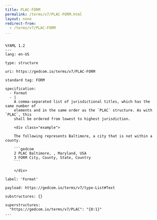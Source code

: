 ```yaml
---
title: PLAC-FORM
permalink: /terms/v7/PLAC-FORM.html
layout: none
redirect-from:
  - /terms/v7/PLAC-FORM
...
```


```

%YAML 1.2
---
lang: en-US

type: structure

uri: https://gedcom.io/terms/v7/PLAC-FORM

standard tag: FORM

specification:
  - Format
  - |
    A comma-separated list of jurisdictional titles, which has the same number of
    elements and in the same order as the `PLAC` structure. As with `PLAC`, this
    shall be ordered from lowest to highest jurisdiction.
    
    <div class="example">
    
    The following represents Baltimore, a city that is not within a county.
    
    ```gedcom
    2 PLAC Baltimore, , Maryland, USA
    3 FORM City, County, State, Country
    ```
    
    </div>

label: 'Format'

payload: https://gedcom.io/terms/v7/type-List#Text

substructures: {}

superstructures:
  "https://gedcom.io/terms/v7/PLAC": "{0:1}"
...

```
